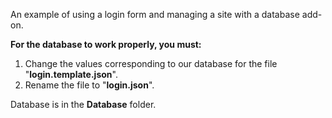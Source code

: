 An example of using a login form and managing a site with a database add-on.

**For the database to work properly, you must:**
1. Change the values corresponding to our database for the file "**login.template.json**".
2. Rename the file to "**login.json**".

Database is in the **Database** folder.

